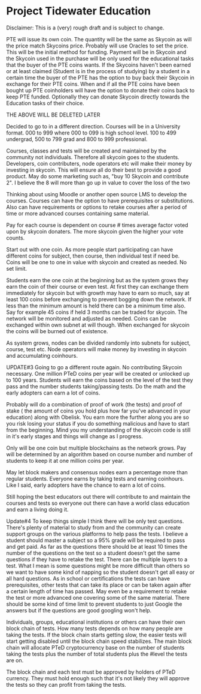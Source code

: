 # Project Tidewater Education

Disclaimer: This is a (very) rough draft and is subject to change.

PTE will issue its own coin. The quantity will be the same as Skycoin as will the price match Skycoins price. Probably will use Oracles to set the price. This will be the initial method for funding. Payment will be in Skycoin and the Skycoin used in the purchase will be only used for the educational tasks that the buyer of the PTE coins wants. If the Skycoins haven't been earned or at least claimed (Student is in the process of studying) by a student in a certain time the buyer of the PTE has the option to buy back their Skycoin in exchange for their PTE coins. When and if all the PTE coins have been bought up PTE coinholders will have the option to donate their coins back to keep PTE funded. Optionally they can donate Skycoin directly towards the Education tasks of their choice.

THE ABOVE WILL BE DELETED LATER

Decided to go to in a different direction. Courses will be in a University format. 000 to 999 where 000 to 099 is high school level. 100 to 499 undergrad, 500 to 799 grad and 800 to 999 professional.

Courses, classes and tests will be created and maintained by the community not individuals. Therefore all skycoin goes to the students. Developers, coin contributers, node operators etc will make their money by investing in skycoin. This will ensure all do their best to provide a good product. May do some marketing such as, "buy 10 Skycoin and contribute 2". I believe the 8 will more than go up in value to cover the loss of the two

Thinking about using Moodle or another open source LMS to develop the courses. Courses can have the option to have prerequisites or substitutions. Also can have requirements or options to retake courses after a period of time or more advanced courses containing same material.

Pay for each course is dependent on course # times average factor voted upon by skycoin donaters. The more skycoin given the higher your vote counts.

Start out with one coin. As more people start participating can have different coins for subject, then course, then individual test if need be. Coins will be one to one in value with skycoin and created as needed. No set limit.

Students earn the one coin at the beginning but as the system grows they earn the coin of their course or even test. At first they can exchange them immediately for skycoin but with growth may have to earn so much, say at least 100 coins before exchanging to prevent bogging down the network. If less than the minimum amount is held there can be a minimum time also. Say for example 45 coins if held 3 months can be traded for skycoin. The network will be monitored and adjusted as needed. Coins can be exchanged within own subnet at will though. When exchanged for skycoin the coins will be burned out of existence.

As system grows, nodes can be divided randomly into subnets for subject, course, test etc. Node operators will make money by investing in skycoin and accumulating coinhours.

UPDATE#3
Going to go a different route again. No contributing Skycoin necessary. One million PTeD coins per year will be created or unlocked up to 100 years. Students will earn the coins based on the level of the test they pass and the number students taking/passing tests. Do the math and the early adopters can earn a lot of coins.

Probably will do a combination of proof of work (the tests) and proof of stake ( the amount of coins you hold plus how far you've advanced in your education) along with Obelisk. You earn more the further along you are so you risk losing your status if you do something malicious and have to start from the beginning. Mind you my understanding of the skycoin code is still in it's early stages and things will change as I progress.

Only will be one coin but multiple blockchains as the network grows. Pay will be determined by an algorithm based on course number and number of students to keep it at one million coins per year.

May let block makers and consensus nodes earn a percentage more than regular students. Everyone earns by taking tests and earning coinhours. Like I said, early adopters have the chance to earn a lot of coins.

Still hoping the best educators out there will contribute to and maintain the courses and tests so everyone out there can have a world class education and earn a living doing it.

Update#4
To keep things simple I think there will be only test questions. There's plenty of material to study from and the community can create support groups on the various platforms to help pass the tests. I believe a student should master a subject so a 95% grade will be required to pass and get paid. As far as the questions there should be at least 10 times the number of the questions on the test so a student doesn't get the same questions if they have to retake the test. There can be multiple layers to a test. What I mean is some questions might be more difficult than others so we want to have some kind of napping so the student doesn't get all easy or all hard questions. As in school or certifications the tests can have prerequisites, other tests that can take its place or can be taken again after a certain length of time has passed. May even be a requirement to retake the test or more advanced one covering some of the same material.
There should be some kind of time limit to prevent students to just Google the answers but if the questions are good googling won't help.

Individuals, groups, educational institutions or others can have their own block chain of tests. How many tests depends on how many people are taking the tests. If the block chain starts getting slow, the easier tests will start getting disabled until the block chain speed stabilizes. The main block chain will allocate PTeD cryptocurrency base on the number of students taking the tests plus the number of total students plus the #level the tests are on.

The block chain and each test must be approved by holders of PTeD currency. They must hold enough such that it's not likely they will approve the tests so they can profit from taking the tests.
